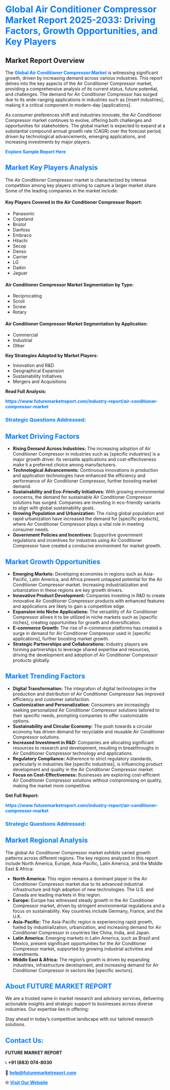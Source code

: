 <h1 style="color: #007BFF;">Global Air Conditioner Compressor Market Report 2025-2033: Driving Factors, Growth Opportunities, and Key Players</h1>

<section id="overview">
<h2>Market Report Overview</h2>
<p>The <a href="https://www.futuremarketreport.com/industry-report/air-conditioner-compressor-market" style="color: #007BFF; text-decoration: none;"><strong>Global Air Conditioner Compressor Market</strong></a> is witnessing significant growth, driven by increasing demand across various industries. This report delves into the key aspects of the Air Conditioner Compressor market, providing a comprehensive analysis of its current status, future potential, and challenges. The demand for Air Conditioner Compressor has surged due to its wide-ranging applications in industries such as [insert industries], making it a critical component in modern-day [applications].</p>
<p>As consumer preferences shift and industries innovate, the Air Conditioner Compressor market continues to evolve, offering both challenges and opportunities for stakeholders. The global market is expected to expand at a substantial compound annual growth rate (CAGR) over the forecast period, driven by technological advancements, emerging applications, and increasing investments by major players.</p>
</section>

<section id="overview">
<p><a href="https://www.futuremarketreport.com/request-sample/reportId=89461" style="color: #007BFF; text-decoration: none;"><strong>Explore Sample Report Here</strong></a></p>
</section>

<section id="key-players">
<h2 style="color: #007BFF;">Market Key Players Analysis</h2>
<p>The Air Conditioner Compressor market is characterized by intense competition among key players striving to capture a larger market share. Some of the leading companies in the market include:</p>
<h4>Key Players Covered in the Air Conditioner Compressor Report:</h4>
<ul><li>Panasonic</li><li>Copeland</li><li>Bristol</li><li>Danfoss</li><li>Embraco</li><li>Hitachi</li><li>Secop</li><li>Denso</li><li>Carrier</li><li>LG</li><li>Daikin</li><li>Jaguar</li></ul>
<h4>Air Conditioner Compressor Market Segmentation by Type:</h4>
<ul><li>Reciprocating</li><li>Scroll</li><li>Screw</li><li>Rotary</li></ul>

<h4>Air Conditioner Compressor Market Segmentation by Application:</h4>
<ul><li>Commercial</li><li>Industrial</li><li>Other</li></ul>
<p><strong>Key Strategies Adopted by Market Players:</strong></p>
<ul>
<li>Innovation and R&D</li>
<li>Geographical Expansion</li>
<li>Sustainability Initiatives</li>
<li>Mergers and Acquisitions</li>
</ul>
</section>

<section>
<p><strong>Read Full Analysis: </strong></p><a href="https://www.futuremarketreport.com/industry-report/air-conditioner-compressor-market" style="color: #007BFF; text-decoration: none;"><strong>https://www.futuremarketreport.com/industry-report/air-conditioner-compressor-market</strong></a>
<h3 style="color: #007BFF;">Strategic Questions Addressed:</h3>
</section>

<section id="driving-factors">
<h2 style="color: #007BFF;">Market Driving Factors</h2>
<ul>
<li><strong>Rising Demand Across Industries:</strong> The increasing adoption of Air Conditioner Compressor in industries such as [specific industries] is a major growth driver. Its versatile applications and cost-effectiveness make it a preferred choice among manufacturers.</li>
<li><strong>Technological Advancements:</strong> Continuous innovations in production and application technologies have enhanced the efficiency and performance of Air Conditioner Compressor, further boosting market demand.</li>
<li><strong>Sustainability and Eco-Friendly Initiatives:</strong> With growing environmental concerns, the demand for sustainable Air Conditioner Compressor solutions has surged. Companies are investing in eco-friendly variants to align with global sustainability goals.</li>
<li><strong>Growing Population and Urbanization:</strong> The rising global population and rapid urbanization have increased the demand for [specific products], where Air Conditioner Compressor plays a vital role in meeting consumer needs.</li>
<li><strong>Government Policies and Incentives:</strong> Supportive government regulations and incentives for industries using Air Conditioner Compressor have created a conducive environment for market growth.</li>
</ul>
</section>

<section id="growth-opportunities">
<h2 style="color: #007BFF;">Market Growth Opportunities</h2>
<ul>
<li><strong>Emerging Markets:</strong> Developing economies in regions such as Asia-Pacific, Latin America, and Africa present untapped potential for the Air Conditioner Compressor market. Increasing industrialization and urbanization in these regions are key growth drivers.</li>
<li><strong>Innovative Product Development:</strong> Companies investing in R&D to create innovative Air Conditioner Compressor products with enhanced features and applications are likely to gain a competitive edge.</li>
<li><strong>Expansion into Niche Applications:</strong> The versatility of Air Conditioner Compressor allows it to be utilized in niche markets such as [specific niches], creating opportunities for growth and diversification.</li>
<li><strong>E-commerce Growth:</strong> The rise of e-commerce platforms has created a surge in demand for Air Conditioner Compressor used in [specific applications], further boosting market growth.</li>
<li><strong>Strategic Partnerships and Collaborations:</strong> Industry players are forming partnerships to leverage shared expertise and resources, driving the development and adoption of Air Conditioner Compressor products globally.</li>
</ul>
</section>

<section id="trending-factors">
<h2 style="color: #007BFF;">Market Trending Factors</h2>
<ul>
<li><strong>Digital Transformation:</strong> The integration of digital technologies in the production and distribution of Air Conditioner Compressor has improved efficiency and customer satisfaction.</li>
<li><strong>Customization and Personalization:</strong> Consumers are increasingly seeking personalized Air Conditioner Compressor solutions tailored to their specific needs, prompting companies to offer customizable options.</li>
<li><strong>Sustainability and Circular Economy:</strong> The push towards a circular economy has driven demand for recyclable and reusable Air Conditioner Compressor solutions.</li>
<li><strong>Increased Investment in R&D:</strong> Companies are allocating significant resources to research and development, resulting in breakthroughs in Air Conditioner Compressor technology and applications.</li>
<li><strong>Regulatory Compliance:</strong> Adherence to strict regulatory standards, particularly in industries like [specific industries], is influencing product development and quality in the Air Conditioner Compressor market.</li>
<li><strong>Focus on Cost-Effectiveness:</strong> Businesses are exploring cost-efficient Air Conditioner Compressor solutions without compromising on quality, making the market more competitive.</li>
</ul>
</section>

<section>
<p><strong>Get Full Report: </strong></p><a href="https://www.futuremarketreport.com/industry-report/air-conditioner-compressor-market" style="color: #007BFF; text-decoration: none;"><strong>https://www.futuremarketreport.com/industry-report/air-conditioner-compressor-market</strong></a>
<h3 style="color: #007BFF;">Strategic Questions Addressed:</h3>
</section>


<section id="regional-analysis">
<h2 style="color: #007BFF;">Market Regional Analysis</h2>
<p>The global Air Conditioner Compressor market exhibits varied growth patterns across different regions. The key regions analyzed in this report include North America, Europe, Asia-Pacific, Latin America, and the Middle East & Africa:</p>
<ul>
<li><strong>North America:</strong> This region remains a dominant player in the Air Conditioner Compressor market due to its advanced industrial infrastructure and high adoption of new technologies. The U.S. and Canada are leading markets in this region.</li>
<li><strong>Europe:</strong> Europe has witnessed steady growth in the Air Conditioner Compressor market, driven by stringent environmental regulations and a focus on sustainability. Key countries include Germany, France, and the U.K.</li>
<li><strong>Asia-Pacific:</strong> The Asia-Pacific region is experiencing rapid growth, fueled by industrialization, urbanization, and increasing demand for Air Conditioner Compressor in countries like China, India, and Japan.</li>
<li><strong>Latin America:</strong> Emerging markets in Latin America, such as Brazil and Mexico, present significant opportunities for the Air Conditioner Compressor market, supported by growing industrial activities and investments.</li>
<li><strong>Middle East & Africa:</strong> The region’s growth is driven by expanding industries, infrastructure development, and increasing demand for Air Conditioner Compressor in sectors like [specific sectors].</li>
</ul>
</section>

<footer>
<h2 style="color: #007BFF;">About FUTURE MARKET REPORT</h2>
<p>We are a trusted name in market research and advisory services, delivering actionable insights and strategic support to businesses across diverse industries. Our expertise lies in offering:</p>

<p>Stay ahead in today’s competitive landscape with our tailored research solutions.</p>

<h2 style="color: #007BFF;">Contact Us:</h2>
<p><strong>FUTURE MARKET REPORT</strong></p>
<p>📞 <strong>+91 (883) 074-8030</strong></p>
<p>📧 <strong><a href="mailto:help@futuremarketreport.com" style="color: #007BFF;">help@futuremarketreport.com</a></strong></p>
<p>🌐 <strong><a href="https://www.futuremarketreport.com/" style="color: #007BFF;">Visit Our Website</a></strong></p>
</footer>